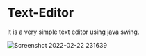 # Text-Editor
It is a very simple text editor using java swing.

![Screenshot 2022-02-22 231639](https://user-images.githubusercontent.com/95014782/155190224-d92912c1-90b6-4d2f-b626-fb9b8ebf7196.png)
